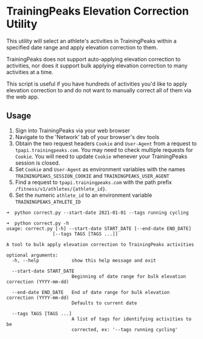 # TrainingPeaks Elevation Correction Utility
This utility will select an athlete's activities in TrainingPeaks within a specified date range and apply elevation correction to them.

TrainingPeaks does not support auto-applying elevation correction to activities, nor does it support bulk applying elevation correction to many activities at a time.

This script is useful if you have hundreds of activities you'd like to apply elevation correction to and do not want to manually correct all of them via the web app.

## Usage
1. Sign into TrainingPeaks via your web browser  
2. Navigate to the 'Network' tab of your browser's dev tools  
3. Obtain the two request headers `Cookie` and `User-Agent` from a request to `tpapi.trainingpeaks.com`. You may need to check multiple requests for `Cookie`. You will need to update `Cookie` whenever your TrainingPeaks session is closed.
4. Set `Cookie` and `User-Agent` as environment variables with the names `TRAININGPEAKS_SESSION_COOKIE` and `TRAININGPEAKS_USER_AGENT`
5. Find a request to `tpapi.trainingpeaks.com` with the path prefix `/fitness/v1/athletes/{athlete_id}`.
6. Set the numeric `athlete_id` to an environment variable `TRAININGPEAKS_ATHLETE_ID`

```
➜  python correct.py --start-date 2021-01-01 --tags running cycling

➜  python correct.py -h
usage: correct.py [-h] --start-date START_DATE [--end-date END_DATE]
                 [--tags TAGS [TAGS ...]]

A tool to bulk apply elevation correction to TrainingPeaks activities

optional arguments:
  -h, --help            show this help message and exit

  --start-date START_DATE
                        Beginning of date range for bulk elevation correction (YYYY-mm-dd)

  --end-date END_DATE   End of date range for bulk elevation correction (YYYY-mm-dd)
                        Defaults to current date

  --tags TAGS [TAGS ...]
                        A list of tags for identifying activities to be
                        corrected, ex: '--tags running cycling'
```

